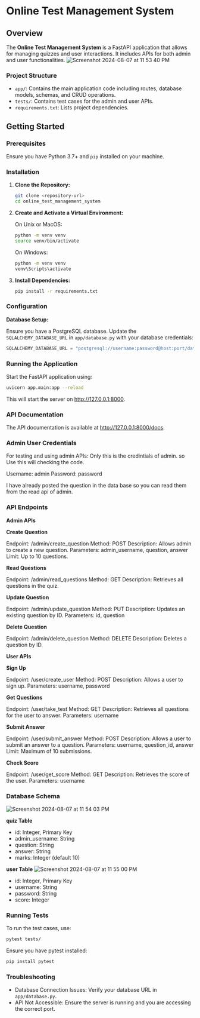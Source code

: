 # Online Test Management System

## Overview

The **Online Test Management System** is a FastAPI application that allows for managing quizzes and user interactions. It includes APIs for both admin and user functionalities.
![Screenshot 2024-08-07 at 11 53 40 PM](https://github.com/user-attachments/assets/41ab6311-7017-457c-a542-70399dbb0d40)

### Project Structure

- `app/`: Contains the main application code including routes, database models, schemas, and CRUD operations.
- `tests/`: Contains test cases for the admin and user APIs.
- `requirements.txt`: Lists project dependencies.

## Getting Started

### Prerequisites

Ensure you have Python 3.7+ and `pip` installed on your machine.

### Installation

1. **Clone the Repository:**

    ```sh
    git clone <repository-url>
    cd online_test_management_system
    ```

2. **Create and Activate a Virtual Environment:**

    On Unix or MacOS:

    ```sh
    python -m venv venv
    source venv/bin/activate
    ```

    On Windows:

    ```sh
    python -m venv venv
    venv\Scripts\activate
    ```

3. **Install Dependencies:**

    ```sh
    pip install -r requirements.txt
    ```

### Configuration

**Database Setup:**

Ensure you have a PostgreSQL database. Update the `SQLALCHEMY_DATABASE_URL` in `app/database.py` with your database credentials:

```python
SQLALCHEMY_DATABASE_URL = "postgresql://username:password@host:port/database"
```

### Running the Application

Start the FastAPI application using:

```sh
uvicorn app.main:app --reload
```

This will start the server on http://127.0.0.1:8000.

### API Documentation

The API documentation is available at http://127.0.0.1:8000/docs.

### Admin User Credentials

For testing and using admin APIs:
Only this is the credintials of admin. so Use this will checking the code.

Username: admin
Password: password


I have already posted the question in the data base so you can read them from the read api of admin.

### API Endpoints


**Admin APIs**

**Create Question**

Endpoint: /admin/create_question
Method: POST
Description: Allows admin to create a new question.
Parameters: admin_username, question, answer
Limit: Up to 10 questions.

**Read Questions**

Endpoint: /admin/read_questions
Method: GET
Description: Retrieves all questions in the quiz.

**Update Question**

Endpoint: /admin/update_question
Method: PUT
Description: Updates an existing question by ID.
Parameters: id, question

**Delete Question**

Endpoint: /admin/delete_question
Method: DELETE
Description: Deletes a question by ID.

**User APIs**

**Sign Up**

Endpoint: /user/create_user
Method: POST
Description: Allows a user to sign up.
Parameters: username, password

**Get Questions**

Endpoint: /user/take_test
Method: GET
Description: Retrieves all questions for the user to answer.
Parameters: username

**Submit Answer**

Endpoint: /user/submit_answer
Method: POST
Description: Allows a user to submit an answer to a question.
Parameters: username, question_id, answer
Limit: Maximum of 10 submissions.

**Check Score**

Endpoint: /user/get_score
Method: GET
Description: Retrieves the score of the user.
Parameters: username

### Database Schema

![Screenshot 2024-08-07 at 11 54 03 PM](https://github.com/user-attachments/assets/a90b2580-64ed-4694-8b34-8eb84ce741e8)

**quiz Table**

- id: Integer, Primary Key
- admin_username: String
- question: String
- answer: String
- marks: Integer (default 10)

**user Table**
![Screenshot 2024-08-07 at 11 55 00 PM](https://github.com/user-attachments/assets/aa99d885-6097-43f4-8055-5fd93d1cba5b)

- id: Integer, Primary Key
- username: String
- password: String
- score: Integer

### Running Tests

To run the test cases, use:

```sh
pytest tests/
```

Ensure you have pytest installed:

```sh
pip install pytest
```

### Troubleshooting

- Database Connection Issues: Verify your database URL in `app/database.py`.
- API Not Accessible: Ensure the server is running and you are accessing the correct port.
